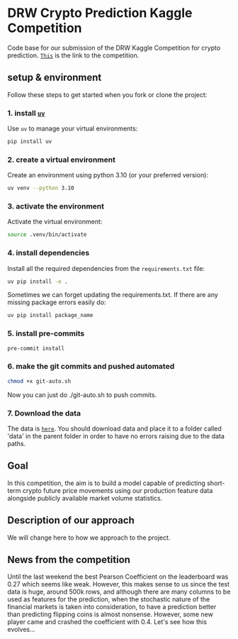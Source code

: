 # DRW Crypto Prediction Kaggle Competition  
Code base for our submission of the DRW Kaggle Competition for crypto prediction. [`This`](http://kaggle.com/competitions/drw-crypto-market-prediction/team) is the link to the competition.

## setup & environment

Follow these steps to get started when you fork or clone the project:

### 1. install [`uv`](https://github.com/astral-sh/uv/)

Use `uv` to manage your virtual environments:

```bash
pip install uv
```

### 2. create a virtual environment

Create an environment using python 3.10 (or your preferred version):

```bash
uv venv --python 3.10
```

### 3. activate the environment

Activate the virtual environment:

```bash
source .venv/bin/activate
```

### 4. install dependencies

Install all the required dependencies from the `requirements.txt` file:

```bash
uv pip install -e .
```

Sometimes we can forget updating the requirements.txt. If there are any missing package errors easily do:

```bash
uv pip install package_name
```

### 5. install pre-commits

```bash
pre-commit install
```

### 6. make the git commits and pushed automated

```bash
chmod +x git-auto.sh
```

Now you can just do ./git-auto.sh to push commits.

### 7. Download the data

The data is [`here`](https://www.kaggle.com/competitions/drw-crypto-market-prediction/data). You should download data and place it to a folder called 'data' in the parent folder in order to have no errors raising due to the data paths.

## Goal  

In this competition, the aim is to build a model capable of predicting short-term crypto future price movements using our production feature data alongside publicly available market volume statistics. 

## Description of our approach

We will change here to how we approach to the project.

## News from the competition

Until the last weekend the best Pearson Coefficient on the leaderboard was 0.27 which seems like weak. However, this makes sense to us since the test data is huge, around 500k rows, and although there are many columns to be used as features for the prediction, when the stochastic nature of the financial markets is taken into consideration, to have a prediction better than predicting flipping coins is almost nonsense. However, some new player came and crashed the coefficient with 0.4. Let's see how this evolves...